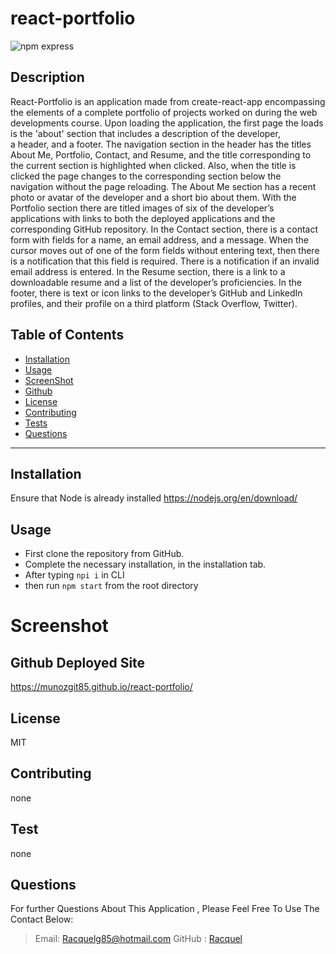# react-portfolio

![npm express](https://img.shields.io/npm/l/express)</br>

## Description

React-Portfolio is an application made from create-react-app encompassing the elements of a
complete portfolio of projects worked on during the web developments course. Upon loading the application,
the first page the loads is the 'about' section that includes a description of the developer,  
a header, and a footer. The navigation section in the header has the titles About Me, Portfolio, Contact, and Resume, and
the title corresponding to the current section is highlighted when clicked. Also, when the title
is clicked the page changes to the corresponding section below the navigation without the page reloading.
The About Me section has a recent photo or avatar of the developer and a short bio about them.
With the Portfolio section there are titled images of six of the developer’s applications with
links to both the deployed applications and the corresponding GitHub repository. In the Contact section,
there is a contact form with fields for a name, an email address, and a message. When the cursor moves out
of one of the form fields without entering text, then there is a notification that this field is required.
There is a notification if an invalid email address is entered. In the Resume section, there is a link to
a downloadable resume and a list of the developer’s proficiencies. In the footer, there is text or icon links
to the developer’s GitHub and LinkedIn profiles, and their profile on a third platform (Stack Overflow, Twitter).

## Table of Contents

- [Installation](#Installation)
- [Usage](#Usage)
- [ScreenShot](#Screenshot)
- [Github](#Github)
- [License](#license)
- [Contributing](#Contributing)
- [Tests](#Tests)
- [Questions](#Questions)

---

## Installation

Ensure that Node is already installed https://nodejs.org/en/download/

## Usage

- First clone the repository from GitHub.
- Complete the necessary installation, in the installation tab.
- After typing `npi i` in CLI
- then run `npm start` from the root directory

# Screenshot

## Github Deployed Site

https://munozgit85.github.io/react-portfolio/

## License

MIT

## Contributing

none

## Test

none

## Questions

For further Questions About This Application , Please Feel Free To Use The Contact Below:

> Email: Racquelg85@hotmail.com
> GitHub : [Racquel](https://github.com/munozgit85/react-portfolio.git)
